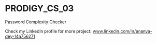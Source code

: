 # PRODIGY_CS_03
Password Complexity Checker

Check my LinkedIn profile for more project: www.linkedin.com/in/ananya-dey-14a756271
